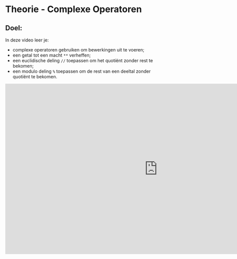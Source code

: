 # Theorie - Complexe Operatoren


## Doel:

In deze video leer je: 
* complexe operatoren gebruiken om bewerkingen uit te voeren; 
* een getal tot een macht `**` verheffen; 
* een euclidische deling `//` toepassen om het quotiënt zonder rest te bekomen; 
* een modulo deling `%` toepassen om de rest van een deeltal zonder quotiënt te bekomen. 


<iframe width="960" height="540" src="https://www.youtube.com/embed/HdCe2ep24F4" title="Python in de Klas - Complexe Operatoren" frameborder="0" allow="accelerometer; autoplay; clipboard-write; encrypted-media; gyroscope; picture-in-picture; web-share" allowfullscreen></iframe>
